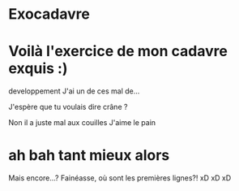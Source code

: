 # Exocadavre
# Voilà l'exercice de mon cadavre exquis :)
 developpement
J'ai un de ces mal de...

J'espère que tu voulais dire crâne ?

Non il a juste mal aux couilles
 J'aime le pain

ah bah tant mieux alors
=======

Mais encore...? Fainéasse, où sont les premières lignes?! xD xD xD 

